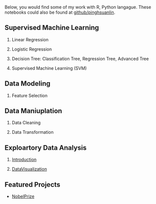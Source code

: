 Below, you would find some of my work with R, Python langague. These notebooks could also be found at [github/pinghsuanlin](https://github.com/Pinghsuanlin/).
## **Supervised Machine Learning**

1. Linear Regression

2. Logistic Regression

3. Decision Tree: Classification Tree, Regression Tree, Advanced Tree

4. Supervised Machine Learning (SVM)



## **Data Modeling**

1. Feature Selection


## **Data Maniuplation**

1. Data Cleaning

2. Data Transformation

## **Exploartory Data Analysis**

1. [Introduction](projects/exploratoryDataAnalysis.md)

2. [DataVisualization](projects/dataVisualization.md)

## Featured Projects
* [NobelPrize](projects/NobelPrize/NobelPrize.md)
